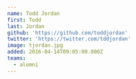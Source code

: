```yaml
---
name: Todd Jordan
first: Todd
last: Jordan
github: 'https://github.com/toddjordan'
twitter: 'https://twitter.com/tddjordan'
image: tjordan.jpg
added: 2016-04-14T09:05:00.000Z
teams:
  - alumni
---
```


